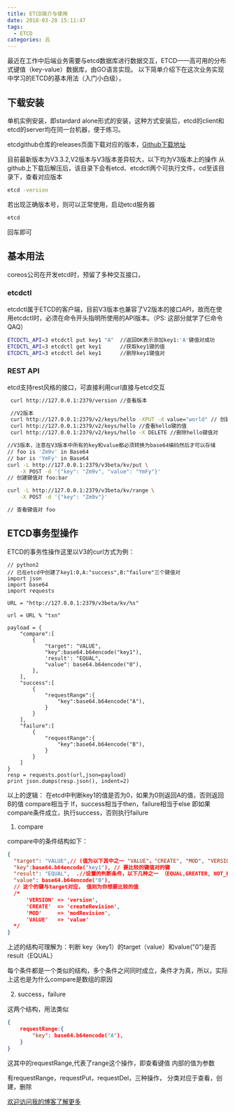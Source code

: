 ```yaml
---
title: ETCD简介与使用
date: 2018-03-28 15:11:47
tags: 
  - ETCD
categories: 云
---
```


最近在工作中后端业务需要与etcd数据库进行数据交互，ETCD——高可用的分布式键值（key-value）数据库，由GO语言实现。
以下简单介绍下在这次业务实现中学习的ETCD的基本用法（入门小白级），<!-- more -->

## 下载安装

单机实例安装，即stardard alone形式的安装，这种方式安装后，etcd的client和etcd的server均在同一台机器，便于练习。

etcdgithub仓库的releases页面下载对应的版本，[Github下载地址](https://github.com/coreos/etcd/releases/)

目前最新版本为V3.3.2,V2版本与V3版本差异较大，以下均为V3版本上的操作
从github上下载后解压后，该目录下会有etcd、etcdctl两个可执行文件，cd至该目录下，查看对应版本

```Bash
etcd -version
```
若出现正确版本号，则可以正常使用，启动etcd服务器

```Bash
etcd
```
回车即可

## 基本用法

coreos公司在开发etcd时，预留了多种交互接口，

### etcdctl

etcdctl属于ETCD的客户端，目前V3版本也兼容了V2版本的接口API，故而在使用etcdctl时，必须在命令开头指明所使用的API版本。（PS: 这部分就学了仨命令 QAQ）

```Bash
ETCDCTL_API=3 etcdctl put key1 "A"  //返回OK表示添加key1:'A'键值对成功
ETCDCTL_API=3 etcdctl get key1      //获取key1键的值
ETCDCTL_API=3 etcdctl del key1      //删除key1键值对
```

### REST API 

etcd支持rest风格的接口，可直接利用curl直接与etcd交互

```Bash
 curl http://127.0.0.1:2379/version //查看版本

 //V2版本
 curl http://127.0.0.1:2379/v2/keys/hello -XPUT -d value="world" // 创建键值对（hello:"world"）
 curl http://127.0.0.1:2379/v2/keys/hello //查看hello键的值
 curl http://127.0.0.1:2379/v2/keys/hello -X DELETE //删除hello键值对

//V3版本，注意在V3版本中所有的key和value都必须转换为base64编码然后才可以存储
// foo is 'Zm9v' in Base64
// bar is 'YmFy' in Base64
curl -L http://127.0.0.1:2379/v3beta/kv/put \
	-X POST -d '{"key": "Zm9v", "value": "YmFy"}'
// 创建键值对 foo:bar

curl -L http://127.0.0.1:2379/v3beta/kv/range \
	-X POST -d '{"key": "Zm9v"}' 

// 查看键值对 foo
```

## ETCD事务型操作

ETCD的事务性操作这里以V3的curl方式为例：

```Python2
// python2
// 已在etcd中创建了key1:0,A:"success",B:"failure"三个键值对
import json
import base64
import requests

URL = "http://127.0.0.1:2379/v3beta/kv/%s"

url = URL % "txn"

payload = {
    "compare":[
        {
            "target": "VALUE",
            "key":base64.b64encode("key1"),
            'result': "EQUAL",
            "value": base64.b64encode("0"),
        },
    ],
    "success":[
        {
            "requestRange":{
                "key":base64.b64encode("A"),
            }
        }
    ],
    "failure":[
        {
            "requestRange":{
                "key":base64.b64encode("B"),
            }
        }
    ]
}
resp = requests.post(url,json=payload)
print json.dumps(resp.json(), indent=2)

```
以上的逻辑：
在etcd中判断key1的值是否为0，如果为0则返回A的值，否则返回B的值
compare相当于 If，success相当于then，failure相当于else
即如果compare条件成立，执行success，否则执行failure

1. compare

  compare中的条件结构如下：
  ```JSON
  {
    "target": "VALUE",// (值为以下其中之一 "VALUE"，"CREATE", "MOD", "VERSION")
    "key":base64.b64encode("key1"), // 要比较的键值对的键
    "result": "EQUAL",  .//设置的判断条件，以下几种之一 （EQUAL,GREATER, NOT_EQUAL, LESS, ）
    "value": base64.b64encode("0"), 
    // 这个的键与target对应， 值则为你想要比较的值
    /*
        'VERSION' => 'version',
        'CREATE'  => 'createRevision',
        'MOD'     => 'modRevision',
        'VALUE'   => 'value'
    */
  }
  ```   
  上述的结构可理解为：判断 key（key1）的target（value）和value("0")是否 result（EQUAL）

  每个条件都是一个类似的结构，多个条件之间同时成立，条件才为真，所以，实际上这也是为什么compare是数组的原因

2. success，failure

  这两个结构，用法类似
  ```JSON
  {
      requestRange:{
          "key": base64.b64encode("A"),
      }
  }
  ```
  这其中的requestRange,代表了range这个操作，即查看键值
  内部的值为参数

  有requestRange，requestPut，requestDel，三种操作，
  分类对应于查看，创建，删除

[欢迎访问我的博客了解更多](http://lizheng3401.github.io/2018/03/28/ETCD简介与使用/)





